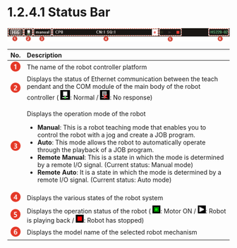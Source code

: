 # 1.2.4.1 Status Bar

![Figure 8 Status Bar](../../../_assets/image_284.png)

<table>
  <thead>
    <tr>
      <th style="text-align:left">No.</th>
      <th style="text-align:left">Description</th>
    </tr>
  </thead>
  <tbody>
    <tr>
      <td style="text-align:left">
        <img src="../../../_assets/c1.png" alt/>
      </td>
      <td style="text-align:left">The name of the robot controller platform</td>
    </tr>
    <tr>
      <td style="text-align:left">
        <img src="../../../_assets/c2.png" alt/>
      </td>
      <td style="text-align:left">Displays the status of Ethernet communication between the teach pendant
        and the COM module of the main body of the robot controller (
        <img src="../../../_assets/flag-comm-ok.png"
        alt/>: Normal /
        <img src="../../../_assets/flag-comm-ng.png" alt/>: No response)</td>
    </tr>
    <tr>
      <td style="text-align:left">
        <img src="../../../_assets/c3.png" alt/>
      </td>
      <td style="text-align:left">
        <p>Displays the operation mode of the robot</p>
        <ul>
          <li><b>Manual</b>: This is a robot teaching mode that enables you to control
            the robot with a jog and create a JOB program.</li>
          <li><b>Auto</b>: This mode allows the robot to automatically operate through
            the playback of a JOB program.</li>
          <li><b>Remote Manual</b>: This is a state in which the mode is determined
            by a remote I/O signal. (Current status: Manual mode)</li>
          <li><b>Remote Auto</b>: It is a state in which the mode is determined by a
            remote I/O signal. (Current status: Auto mode)</li>
        </ul>
      </td>
    </tr>
    <tr>
      <td style="text-align:left">
        <img src="../../../_assets/c4.png" alt/>
      </td>
      <td style="text-align:left">Displays the various states of the robot system</td>
    </tr>
    <tr>
      <td style="text-align:left">
        <img src="../../../_assets/c5.png" alt/>
      </td>
      <td style="text-align:left">Displays the operation status of the robot (
        <img src="../../../_assets/flag-mot-on.png"
        alt/>: Motor ON /
        <img src="../../../_assets/flag-start.png" alt/>: Robot is playing back /
        <img src="../../../_assets/flag-stop.png"
        alt/>: Robot has stopped)</td>
    </tr>
    <tr>
      <td style="text-align:left">
        <img src="../../../_assets/c6.png" alt/>
      </td>
      <td style="text-align:left">Displays the model name of the selected robot mechanism</td>
    </tr>
  </tbody>
</table>

